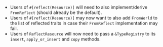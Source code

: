 
- Users of `#[reflect(Resource)]` will need to also implement/derive `FromReflect` (should already be the default).
- Users of `#[reflect(Resource)]` may now want to also add `FromWorld` to the list of reflected traits in case their `FromReflect` implementation may fail.
- Users of `ReflectResource` will now need to pass a `&TypeRegistry` to its `insert`, `apply_or_insert` and `copy` methods.
